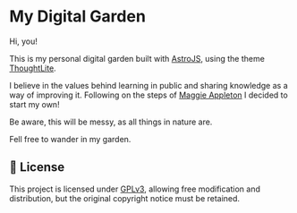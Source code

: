 # My Digital Garden

Hi, you!

This is my personal digital garden built with [AstroJS](), using the theme
[ThoughtLite]().

I believe in the values behind learning in public and sharing knowledge as a way of
improving it. Following on the steps of [Maggie Appleton](https://github.com/MaggieAppleton/digital-gardeners)
I decided to start my own!

Be aware, this will be messy, as all things in nature are.

Fell free to wander in my garden.

## 📜 License

This project is licensed under [GPLv3](LICENSE), allowing free modification and distribution, but the original copyright notice must be retained.
